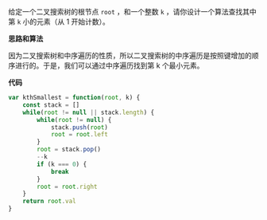 给定一个二叉搜索树的根节点 `root` ，和一个整数 `k` ，请你设计一个算法查找其中第 `k` 小的元素（从 1 开始计数）。

**思路和算法**

因为二叉搜索树和中序遍历的性质，所以二叉搜索树的中序遍历是按照键增加的顺序进行的。于是，我们可以通过中序遍历找到第 k 个最小元素。

**代码**
```javascript
var kthSmallest = function(root, k) {
    const stack = []
    while(root != null || stack.length) {
        while(root != null) {
            stack.push(root)
            root = root.left
        }
        root = stack.pop()
        --k
        if (k === 0) {
            break
        }
        root = root.right
    }
    return root.val
}
```
